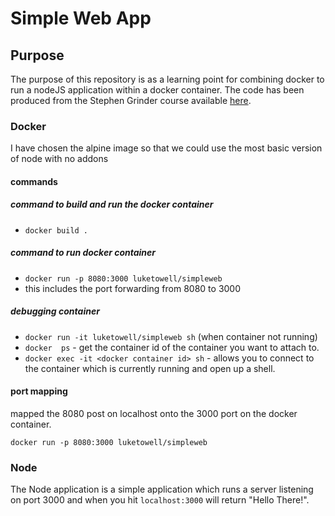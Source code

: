 # Simple Web App

## Purpose
The purpose of this repository is as a learning point for combining docker to run a nodeJS application within a docker container. The code has been produced from the Stephen Grinder course available [here](https://www.udemy.com/docker-and-kubernetes-the-complete-guide/).

### Docker
I have chosen the alpine image so that we could use the most basic version of node with no addons

#### commands
##### command to build and run the docker container 
- ```docker build .```

##### command to run docker container
- ```docker run -p 8080:3000 luketowell/simpleweb```
- this includes the port forwarding from 8080 to 3000

##### debugging container
- ```docker run -it luketowell/simpleweb sh``` (when container not running)
- ```docker  ps``` - get the container id of the container you want to attach to.
- ```docker exec -it <docker container id> sh``` - allows you to connect to the container which is currently running and open up a shell.


#### port mapping
mapped the 8080 post on localhost onto the 3000 port on the docker container.

```docker run -p 8080:3000 luketowell/simpleweb```

### Node
The Node application is a simple application which runs a server listening on port 3000 and when you hit ```localhost:3000``` will return "Hello There!".


